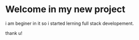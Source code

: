 # Welcome in my new project 

i am beginer in it so i started lerning full stack developement.

thank u!